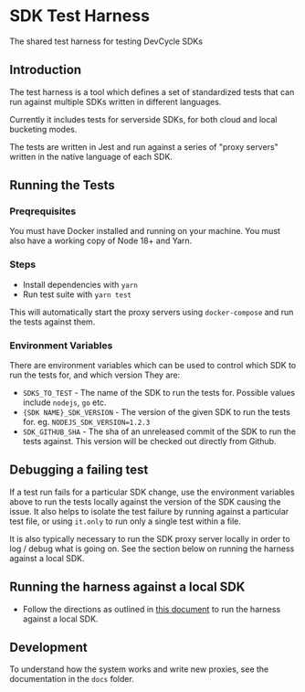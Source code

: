 # SDK Test Harness
The shared test harness for testing DevCycle SDKs

## Introduction
The test harness is a tool which defines a set of standardized tests that can run against multiple SDKs written in 
different languages.

Currently it includes tests for serverside SDKs, for both cloud and local bucketing modes.

The tests are written in Jest and run against a series of "proxy servers" written in the native language of each SDK.

## Running the Tests
### Preqrequisites
You must have Docker installed and running on your machine. You must also have a working copy of Node 18+ and Yarn.

### Steps
- Install dependencies with `yarn`
- Run test suite with `yarn test`

This will automatically start the proxy servers using `docker-compose` and run the tests against them.

### Environment Variables
There are environment variables which can be used to control which SDK to run the tests for, and which version
They are:
- `SDKS_TO_TEST` - The name of the SDK to run the tests for. Possible values include `nodejs`, `go` etc.
- `{SDK NAME}_SDK_VERSION` - The version of the given SDK to run the tests for. eg. `NODEJS_SDK_VERSION=1.2.3`
- `SDK_GITHUB_SHA` - The sha of an unreleased commit of the SDK to run the tests against. This version will be checked
out directly from Github.

## Debugging a failing test
If a test run fails for a particular SDK change, use the environment variables above to run the tests locally
against the version of the SDK causing the issue. It also helps to isolate the test failure by running against
a particular test file, or using `it.only` to run only a single test within a file.

It is also typically necessary to run the SDK proxy server locally in order to log / debug what is going on.
See the section below on running the harness against a local SDK.

## Running the harness against a local SDK
- Follow the directions as outlined in [this document](docs/LOCAL.md) to run the harness against a local SDK.

## Development
To understand how the system works and write new proxies, see the documentation in the `docs` folder.
